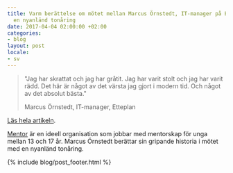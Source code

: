 ```yaml
---
title: Varm berättelse om mötet mellan Marcus Örnstedt, IT-manager på Etteplan, och
  en nyanländ tonåring
date: 2017-04-04 02:00:00 +02:00
categories:
- blog
layout: post
locale:
- sv
---
```


> "Jag har skrattat och jag har gråtit. Jag har varit stolt och jag har varit rädd. Det här är något av det värsta jag gjort i modern tid. Och något av det absolut bästa."
>
> Marcus Örnstedt, IT-manager, Etteplan

[Läs hela artikeln](http://marcusornstedt.com/2017/03/22/ah-nej-en-ensamkommande-flyktingpojke/).

[Mentor](http://mentor.se/) är en ideell organisation som jobbar med mentorskap för unga mellan 13 och 17 år. Marcus Örnstedt berättar sin gripande historia i mötet med en nyanländ tonåring.


{% include blog/post_footer.html %}
